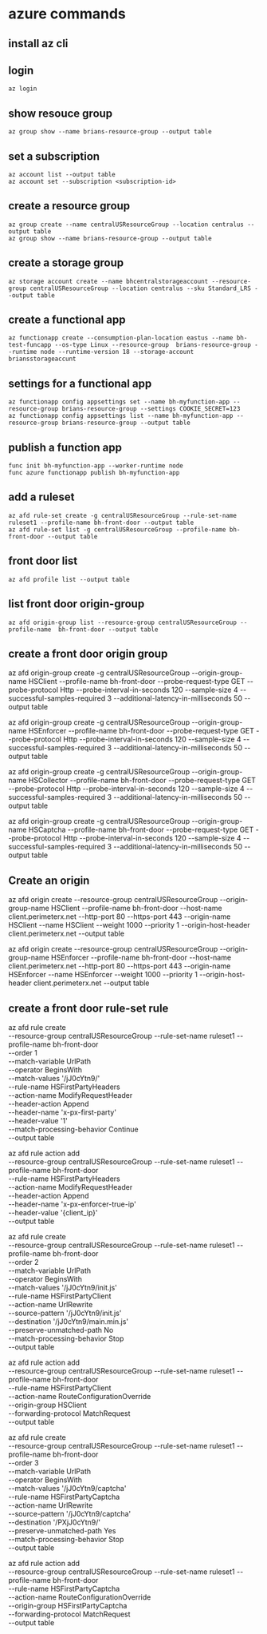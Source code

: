 # azure commands

## install az cli

## login
```
az login
```

## show resouce group
```
az group show --name brians-resource-group --output table
```

## set a subscription
```
az account list --output table
az account set --subscription <subscription-id>
```

## create a resource group
```
az group create --name centralUSResourceGroup --location centralus --output table
az group show --name brians-resource-group --output table
```

## create a storage group
```
az storage account create --name bhcentralstorageaccount --resource-group centralUSResourceGroup --location centralus --sku Standard_LRS --output table
```

## create a functional app
```
az functionapp create --consumption-plan-location eastus --name bh-test-funcapp --os-type Linux --resource-group  brians-resource-group --runtime node --runtime-version 18 --storage-account briansstorageaccunt
```

## settings for a functional app
```
az functionapp config appsettings set --name bh-myfunction-app --resource-group brians-resource-group --settings COOKIE_SECRET=123
az functionapp config appsettings list --name bh-myfunction-app --resource-group brians-resource-group --output table
```

## publish a function app
```
func init bh-myfunction-app --worker-runtime node
func azure functionapp publish bh-myfunction-app
```
## add a ruleset
```
az afd rule-set create -g centralUSResourceGroup --rule-set-name ruleset1 --profile-name bh-front-door --output table
az afd rule-set list -g centralUSResourceGroup --profile-name bh-front-door --output table
```


## front door list
```
az afd profile list --output table
```

## list front door origin-group
```
az afd origin-group list --resource-group centralUSResourceGroup --profile-name  bh-front-door --output table
```

## create a front door origin group
az afd origin-group create -g centralUSResourceGroup --origin-group-name HSClient --profile-name bh-front-door --probe-request-type GET --probe-protocol Http --probe-interval-in-seconds 120 --sample-size 4 --successful-samples-required 3 --additional-latency-in-milliseconds 50 --output table

az afd origin-group create -g centralUSResourceGroup --origin-group-name HSEnforcer --profile-name bh-front-door --probe-request-type GET --probe-protocol Http --probe-interval-in-seconds 120 --sample-size 4 --successful-samples-required 3 --additional-latency-in-milliseconds 50 --output table

az afd origin-group create -g centralUSResourceGroup --origin-group-name HSCollector --profile-name bh-front-door --probe-request-type GET --probe-protocol Http --probe-interval-in-seconds 120 --sample-size 4 --successful-samples-required 3 --additional-latency-in-milliseconds 50 --output table

az afd origin-group create -g centralUSResourceGroup --origin-group-name HSCaptcha --profile-name bh-front-door --probe-request-type GET --probe-protocol Http --probe-interval-in-seconds 120 --sample-size 4 --successful-samples-required 3 --additional-latency-in-milliseconds 50 --output table

## Create an origin
az afd origin create --resource-group centralUSResourceGroup --origin-group-name HSClient --profile-name bh-front-door --host-name client.perimeterx.net --http-port 80 --https-port 443 --origin-name HSClient --name HSClient --weight 1000 --priority 1 --origin-host-header client.perimeterx.net --output table

az afd origin create --resource-group centralUSResourceGroup --origin-group-name HSEnforcer --profile-name bh-front-door --host-name client.perimeterx.net --http-port 80 --https-port 443 --origin-name HSEnforcer --name HSEnforcer --weight 1000 --priority 1 --origin-host-header client.perimeterx.net --output table

## create a front door rule-set rule
az afd rule create \
    --resource-group centralUSResourceGroup --rule-set-name ruleset1  --profile-name bh-front-door \
    --order 1 \
    --match-variable UrlPath \
    --operator BeginsWith \
    --match-values '/jJ0cYtn9/' \
    --rule-name HSFirstPartyHeaders \
    --action-name ModifyRequestHeader \
    --header-action Append \
    --header-name 'x-px-first-party' \
    --header-value '1' \
    --match-processing-behavior Continue \
    --output table

az afd rule action add \
    --resource-group centralUSResourceGroup --rule-set-name ruleset1  --profile-name bh-front-door \
    --rule-name HSFirstPartyHeaders \
    --action-name ModifyRequestHeader \
    --header-action Append \
    --header-name 'x-px-enforcer-true-ip' \
    --header-value '{client_ip}' \
    --output table

az afd rule create \
    --resource-group centralUSResourceGroup --rule-set-name ruleset1  --profile-name bh-front-door \
    --order 2 \
    --match-variable UrlPath \
    --operator BeginsWith \
    --match-values '/jJ0cYtn9/init.js' \
    --rule-name HSFirstPartyClient \
    --action-name UrlRewrite \
    --source-pattern '/jJ0cYtn9/init.js' \
    --destination '/jJ0cYtn9/main.min.js' \
    --preserve-unmatched-path No \
    --match-processing-behavior Stop \
    --output table

az afd rule action add \
    --resource-group centralUSResourceGroup --rule-set-name ruleset1  --profile-name bh-front-door \
    --rule-name HSFirstPartyClient \
    --action-name RouteConfigurationOverride \
    --origin-group HSClient \
    --forwarding-protocol MatchRequest \
    --output table


az afd rule create \
    --resource-group centralUSResourceGroup --rule-set-name ruleset1  --profile-name bh-front-door \
    --order 3 \
    --match-variable UrlPath \
    --operator BeginsWith \
    --match-values '/jJ0cYtn9/captcha' \
    --rule-name HSFirstPartyCaptcha \
    --action-name UrlRewrite \
    --source-pattern '/jJ0cYtn9/captcha' \
    --destination '/PXjJ0cYtn9/' \
    --preserve-unmatched-path Yes \
    --match-processing-behavior Stop \
    --output table

az afd rule action add \
    --resource-group centralUSResourceGroup --rule-set-name ruleset1  --profile-name bh-front-door \
    --rule-name HSFirstPartyCaptcha \
    --action-name RouteConfigurationOverride \
    --origin-group HSFirstPartyCaptcha \
    --forwarding-protocol MatchRequest \
    --output table
